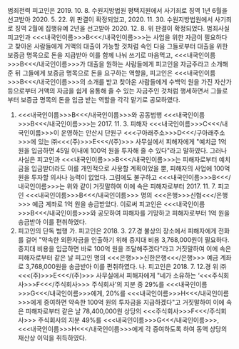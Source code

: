 범죄전력
피고인은 2019. 10. 8. 수원지방법원 평택지원에서 사기죄로 징역 1년 6월을 선고받아 2020. 5. 22. 위 판결이 확정되었고, 2020. 11. 30. 수원지방법원에서 사기죄로 징역 2월에 집행유예 2년을 선고받아 2020. 12. 8. 위 판결이 확정되었다.
범죄사실
피고인과 <<<내국인이름>>>B<<</내국인이름>>>는 사업을 위한 자금이 필요하다고 찾아온 사람들에게 거액의 대출이 가능할 것처럼 속인 다음 그들로부터 대출을 위한 보증금 명목으로 돈을 지급받아 이를 함께 나눠 쓰기로 마음먹고, <<<내국인이름>>>B<<</내국인이름>>>가 대출을 원하는 사람들에게 피고인을 자금주라고 소개해준 뒤 그들에게 보증금 명목으로 돈을 요구하는 역할을, 피고인은 <<<내국인이름>>>B<<</내국인이름>>>의 소개를 받고 찾아온 사람들에게 수백억 원을 가진 자산가 등으로부터 거액의 자금을 쉽게 융통해 줄 수 있는 자금주인 것처럼 행세하면서 그들로부터 보증금 명목의 돈을 입금 받는 역할을 각각 맡기로 공모하였다.
1. <<<내국인이름>>>B<<</내국인이름>>>와 공동범행
<<<내국인이름>>>B<<</내국인이름>>>는 2017. 11. 3. 피해자 <<<내국인이름>>>C<<</내국인이름>>>이 운영하는 안산시 단원구 <<<구아래주소>>>D<<</구아래주소>>>에 있는 ㈜<<<(주)>>>E<<</(주)>>> 사무실에서 피해자에게 "예치금 1억 원을 입금하면 45일 이내에 100억 원을 투자해 줄 수 있다"라고 말하였다.
그러나 사실은 피고인과 <<<내국인이름>>>B<<</내국인이름>>>는 피해자로부터 예치금을 입금받더라도 이를 개인적으로 사용할 계획이었을 뿐, 피해자의 사업에 100억 원을 투자할 의사나 능력이 없었다.
그럼에도 불구하고 <<<내국인이름>>>B<<</내국인이름>>>는 위와 같이 거짓말하여 이에 속은 피해자로부터 2017. 11. 7. 피고인 <<<내국인이름>>>B<<</내국인이름>>> 명의 <<<은행>>>신협<<</은행>>> 예금 계좌로 1억 원을 송금받았다.
이로써 피고인은 <<<내국인이름>>>B<<</내국인이름>>>와 공모하여 피해자를 기망하고 피해자로부터 1억 원을 송금받아 이를 편취하였다.
2. 피고인의 단독 범행
가. 피고인은 2018. 3. 27.경 불상의 장소에서 피해자에게 전화를 걸어 "약속한 외환자금을 인출하기 위해 증지대 비용 3,768,000원이 필요하다. 증지대 비용을 입금하면 바로 100억 원을 조달해주겠다"라고 거짓말하여 이에 속은 피해자로부터 같은 날 피고인 명의 <<<은행>>>신한은행<<</은행>>> 예금 계좌로 3,768,000원을 송금받아 이를 편취하였다.
나. 피고인은 2018. 7. 12.경 위 ㈜<<<(주)>>>E<<</(주)>>> 사무실에서 피해자에게 "네가 소유하는 ‘<<<주식회사>>>F<<</주식회사>>> 주식회사'의 지분 중 29%를 <<<내국인이름>>>G<<</내국인이름>>>에게, 20%를 <<<내국인이름>>>H<<</내국인이름>>>에게 증여하면 약속한 100억 원의 투자금을 지급하겠다"고 거짓말하여 이에 속은 피해자로부터 같은 날 78,400,000원 상당의 <<<주식회사>>>F<<</주식회사>>> 주식회사의 지분 49%를 <<<내국인이름>>>G<<</내국인이름>>>, <<<내국인이름>>>H<<</내국인이름>>>에게 각 증여하도록 하여 동액 상당의 재산상 이익을 취득하였다.